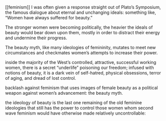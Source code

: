[[feminism]]
I was often given a response straight out of Plato’s Symposium, the famous dialogue about eternal and unchanging ideals: something like, “Women have always suffered for beauty.”

The stronger women were becoming politically, the heavier the ideals of beauty would bear down upon them, mostly in order to distract their energy and undermine their progress.

The beauty myth, like many ideologies of femininity, mutates to meet new circumstances and checkmates women’s attempts to increase their power.

inside the majority of the West’s controlled, attractive, successful working women, there is a secret “underlife” poisoning our freedom; infused with notions of beauty, it is a dark vein of self-hatred, physical obsessions, terror of aging, and dread of lost control.

backlash against feminism that uses images of female beauty as a political weapon against women’s advancement: the beauty myth.

the ideology of beauty is the last one remaining of the old feminine ideologies that still has the power to control those women whom second wave feminism would have otherwise made relatively uncontrollable: